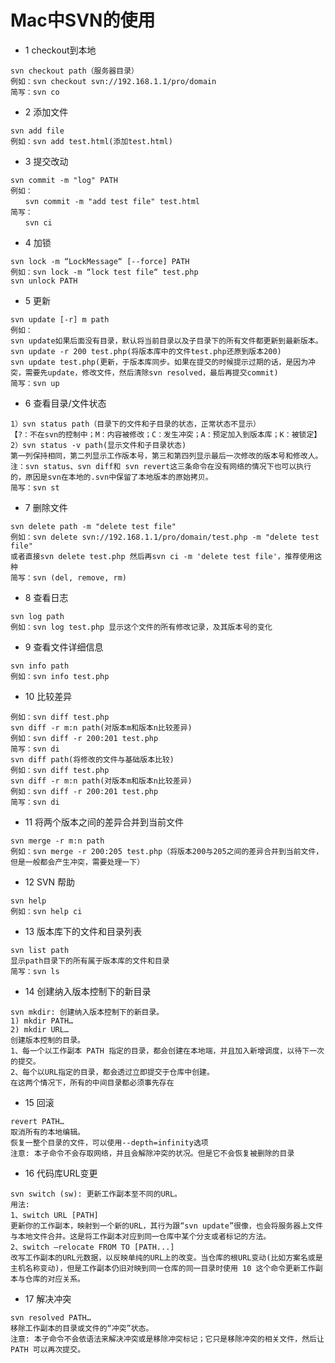 # Mac中SVN的使用

* 1 checkout到本地

```
svn checkout path（服务器目录）
例如：svn checkout svn://192.168.1.1/pro/domain
简写：svn co
```

* 2 添加文件

```
svn add file
例如：svn add test.html(添加test.html)
```

* 3 提交改动

```
svn commit -m "log" PATH
例如：
　　svn commit -m "add test file" test.html
简写：
　　svn ci
```

* 4 加锁 
```
svn lock -m “LockMessage“ [--force] PATH
例如：svn lock -m “lock test file“ test.php
svn unlock PATH
```

* 5 更新

```
svn update [-r] m path
例如：
svn update如果后面没有目录，默认将当前目录以及子目录下的所有文件都更新到最新版本。
svn update -r 200 test.php(将版本库中的文件test.php还原到版本200)
svn update test.php(更新，于版本库同步。如果在提交的时候提示过期的话，是因为冲突，需要先update，修改文件，然后清除svn resolved，最后再提交commit)
简写：svn up

```

* 6 查看目录/文件状态


```
1）svn status path（目录下的文件和子目录的状态，正常状态不显示）
【?：不在svn的控制中；M：内容被修改；C：发生冲突；A：预定加入到版本库；K：被锁定】
2）svn status -v path(显示文件和子目录状态)
第一列保持相同，第二列显示工作版本号，第三和第四列显示最后一次修改的版本号和修改人。
注：svn status、svn diff和 svn revert这三条命令在没有网络的情况下也可以执行的，原因是svn在本地的.svn中保留了本地版本的原始拷贝。
简写：svn st
```


* 7 删除文件

```
svn delete path -m "delete test file"
例如：svn delete svn://192.168.1.1/pro/domain/test.php -m "delete test file"
或者直接svn delete test.php 然后再svn ci -m 'delete test file'，推荐使用这种
简写：svn (del, remove, rm)
```

* 8 查看日志

```
svn log path
例如：svn log test.php 显示这个文件的所有修改记录，及其版本号的变化
```

* 9 查看文件详细信息

```
svn info path
例如：svn info test.php
```

* 10 比较差异

```svn diff path(将修改的文件与基础版本比较)
例如：svn diff test.php
svn diff -r m:n path(对版本m和版本n比较差异)
例如：svn diff -r 200:201 test.php
简写：svn di
svn diff path(将修改的文件与基础版本比较)
例如：svn diff test.php
svn diff -r m:n path(对版本m和版本n比较差异)
例如：svn diff -r 200:201 test.php
简写：svn di
```

* 11 将两个版本之间的差异合并到当前文件

```
svn merge -r m:n path
例如：svn merge -r 200:205 test.php（将版本200与205之间的差异合并到当前文件，但是一般都会产生冲突，需要处理一下）
```

* 12 SVN 帮助

```
svn help
例如：svn help ci
```

* 13 版本库下的文件和目录列表

```
svn list path
显示path目录下的所有属于版本库的文件和目录
简写：svn ls
```

* 14 创建纳入版本控制下的新目录

```
svn mkdir: 创建纳入版本控制下的新目录。
1) mkdir PATH…
2) mkdir URL… 
创建版本控制的目录。
1、每一个以工作副本 PATH 指定的目录，都会创建在本地端，并且加入新增调度，以待下一次的提交。
2、每个以URL指定的目录，都会透过立即提交于仓库中创建。
在这两个情况下，所有的中间目录都必须事先存在

```

* 15 回滚

```
revert PATH…
取消所有的本地编辑。
恢复一整个目录的文件，可以使用--depth=infinity选项
注意: 本子命令不会存取网络，并且会解除冲突的状况。但是它不会恢复被删除的目录
```

* 16 代码库URL变更

```
svn switch (sw): 更新工作副本至不同的URL。
用法: 
1、switch URL [PATH]
更新你的工作副本，映射到一个新的URL，其行为跟“svn update”很像，也会将服务器上文件与本地文件合并。这是将工作副本对应到同一仓库中某个分支或者标记的方法。
2、switch –relocate FROM TO [PATH...]
改写工作副本的URL元数据，以反映单纯的URL上的改变。当仓库的根URL变动(比如方案名或是主机名称变动)，但是工作副本仍旧对映到同一仓库的同一目录时使用 10 这个命令更新工作副本与仓库的对应关系。

```

* 17 解决冲突

```
svn resolved PATH…
移除工作副本的目录或文件的“冲突”状态。
注意: 本子命令不会依语法来解决冲突或是移除冲突标记；它只是移除冲突的相关文件，然后让 PATH 可以再次提交。
```
